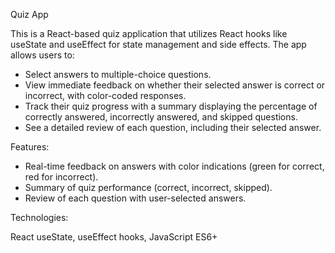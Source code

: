 Quiz App

This is a React-based quiz application that utilizes React hooks like useState and useEffect for state management and side effects. The app allows users to:

- Select answers to multiple-choice questions.
- View immediate feedback on whether their selected answer is correct or incorrect, with color-coded responses.
- Track their quiz progress with a summary displaying the percentage of correctly answered, incorrectly answered, and skipped questions.
- See a detailed review of each question, including their selected answer.

Features:

- Real-time feedback on answers with color indications (green for correct, red for incorrect).
- Summary of quiz performance (correct, incorrect, skipped).
- Review of each question with user-selected answers.

Technologies:

React useState, useEffect hooks, JavaScript ES6+
